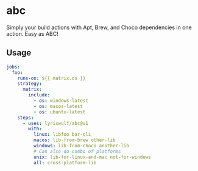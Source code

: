 # abc
Simply your build actions with Apt, Brew, and Choco dependencies in one action. Easy as ABC!

## Usage
```yml
jobs:
  foo:
    runs-on: ${{ matrix.os }}
    strategy:
      matrix:
        include: 
          - os: windows-latest
          - os: macos-latest
          - os: ubuntu-latest
    steps: 
      - uses: lyricwulf/abc@v1
        with: 
          linux: libfoo bar-cli
          macos: lib-from-brew other-lib
          windows: lib-from-choco another-lib
          # Can also do combo of platforms
          unix: lib-for-linux-and-mac not-for-windows
          all: cross-platform-lib
```